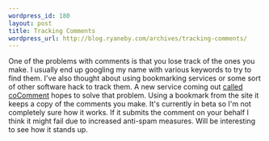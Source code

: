 ```yaml
--- 
wordpress_id: 180
layout: post
title: Tracking Comments
wordpress_url: http://blog.ryaneby.com/archives/tracking-comments/
---
```

One of the problems with comments is that you lose track of the ones you make. I usually end up googling my name with various keywords to try to find them. I've also thought about using bookmarking services or some sort of other software hack to track them. A new service coming out <a href="http://www.cocomment.com/learnmore">called coComment</a> hopes to solve that problem. Using a bookmark from the site it keeps a copy of the comments you make. It's currently in beta so I'm not completely sure how it works. If it submits the comment on your behalf I think it might fail due to increased anti-spam measures. Will be interesting to see how it stands up.
